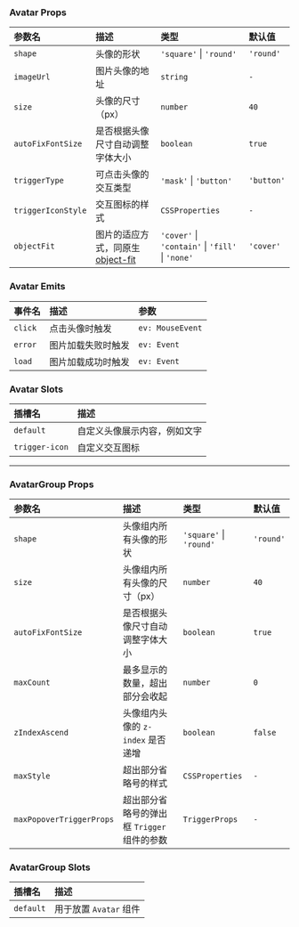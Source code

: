 ### Avatar Props

| 参数名             | 描述                                                                                             | 类型                                             | 默认值     |
| :----------------- | :----------------------------------------------------------------------------------------------- | :----------------------------------------------- | :--------- |
| `shape`            | 头像的形状                                                                                       | `'square'` \| `'round'`                          | `'round'`  |
| `imageUrl`         | 图片头像的地址                                                                                   | `string`                                         | `-`        |
| `size`             | 头像的尺寸（px）                                                                                 | `number`                                         | `40`       |
| `autoFixFontSize`  | 是否根据头像尺寸自动调整字体大小                                                                 | `boolean`                                        | `true`     |
| `triggerType`      | 可点击头像的交互类型                                                                             | `'mask'` \| `'button'`                           | `'button'` |
| `triggerIconStyle` | 交互图标的样式                                                                                   | `CSSProperties`                                  | `-`        |
| `objectFit`        | 图片的适应方式，同原生 [object-fit](https://developer.mozilla.org/en-US/docs/Web/CSS/object-fit) | `'cover'` \| `'contain'` \| `'fill'` \| `'none'` | `'cover'`  |

### Avatar Emits

| 事件名  | 描述               | 参数             |
| :------ | :----------------- | :--------------- |
| `click` | 点击头像时触发     | `ev: MouseEvent` |
| `error` | 图片加载失败时触发 | `ev: Event`      |
| `load`  | 图片加载成功时触发 | `ev: Event`      |

### Avatar Slots

| 插槽名         | 描述                         |
| :------------- | :--------------------------- |
| `default`      | 自定义头像展示内容，例如文字 |
| `trigger-icon` | 自定义交互图标               |

---

### AvatarGroup Props

| 参数名                   | 描述                                        | 类型                    | 默认值    |
| :----------------------- | :------------------------------------------ | :---------------------- | :-------- |
| `shape`                  | 头像组内所有头像的形状                      | `'square'` \| `'round'` | `'round'` |
| `size`                   | 头像组内所有头像的尺寸（px）                | `number`                | `40`      |
| `autoFixFontSize`        | 是否根据头像尺寸自动调整字体大小            | `boolean`               | `true`    |
| `maxCount`               | 最多显示的数量，超出部分会收起              | `number`                | `0`       |
| `zIndexAscend`           | 头像组内头像的 `z-index` 是否递增           | `boolean`               | `false`   |
| `maxStyle`               | 超出部分省略号的样式                        | `CSSProperties`         | `-`       |
| `maxPopoverTriggerProps` | 超出部分省略号的弹出框 `Trigger` 组件的参数 | `TriggerProps`          | `-`       |

### AvatarGroup Slots

| 插槽名    | 描述                   |
| :-------- | :--------------------- |
| `default` | 用于放置 `Avatar` 组件 |
